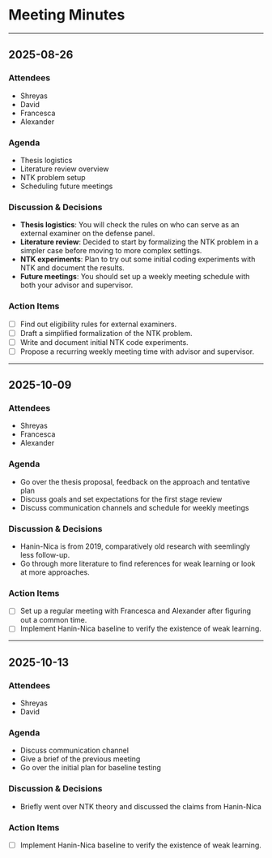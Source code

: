 # Meeting Minutes

---

## 2025-08-26

### Attendees
- Shreyas
- David
- Francesca
- Alexander

### Agenda
- Thesis logistics
- Literature review overview
- NTK problem setup
- Scheduling future meetings

### Discussion & Decisions
- **Thesis logistics**: You will check the rules on who can serve as an external examiner on the defense panel.
- **Literature review**: Decided to start by formalizing the NTK problem in a simpler case before moving to more complex settings.
- **NTK experiments**: Plan to try out some initial coding experiments with NTK and document the results.
- **Future meetings**: You should set up a weekly meeting schedule with both your advisor and supervisor.

### Action Items
- [ ] Find out eligibility rules for external examiners.
- [ ] Draft a simplified formalization of the NTK problem.
- [ ] Write and document initial NTK code experiments.
- [ ] Propose a recurring weekly meeting time with advisor and supervisor.

---

## 2025-10-09

### Attendees
- Shreyas
- Francesca
- Alexander

### Agenda
- Go over the thesis proposal, feedback on the approach and tentative plan
- Discuss goals and set expectations for the first stage review
- Discuss communication channels and schedule for weekly meetings

### Discussion & Decisions
- Hanin-Nica is from 2019, comparatively old research with seemlingly less follow-up.
- Go through more literature to find references for weak learning or look at more approaches.

### Action Items
- [ ] Set up a regular meeting with Francesca and Alexander after figuring out a common time.
- [ ] Implement Hanin-Nica baseline to verify the existence of weak learning.
---

## 2025-10-13

### Attendees
- Shreyas
- David

### Agenda
- Discuss communication channel
- Give a brief of the previous meeting
- Go over the initial plan for baseline testing

### Discussion & Decisions
- Briefly went over NTK theory and discussed the claims from Hanin-Nica

### Action Items
- [ ] Implement Hanin-Nica baseline to verify the existence of weak learning.
